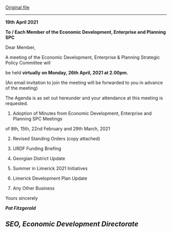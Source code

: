 [Original file](https://www.limerick.ie/sites/default/files/media/documents/2021-04/agenda-of-spc-mtg-26th-april-2021.pdf)

---
**19th** **April 2021**

**To / Each Member of the Economic Development, Enterprise and Planning SPC**

Dear Member,

A meeting of the Economic Development, Enterprise & Planning Strategic Policy Committee will

be held **virtually** **on Monday, 26th** **April, 2021 at 2.00pm.**

(An email invitation to join the meeting will be forwarded to you in advance of the meeting)

The Agenda is as set out hereunder and your attendance at this meeting is requested.

1. Adoption of Minutes from Economic Development, Enterprise and Planning SPC Meetings

of 8th, 15th, 22nd February and 29th March, 2021

2. Revised Standing Orders (copy attached)

3. URDF Funding Briefing

4. Georgian District Update

5. Summer in Limerick 2021 Initiatives

6. Limerick Development Plan Update

7. Any Other Business

Yours sincerely

***Pat Fitzgerald***

***SEO, Economic Development Directorate***
---
